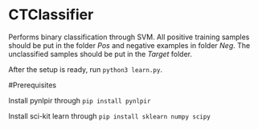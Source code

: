 # CTClassifier

Performs binary classification through SVM. All positive training samples should be put in the folder *Pos* and negative examples in folder *Neg*. The unclassified samples should be put in the *Target* folder. 

After the setup is ready, run `python3 learn.py`. 

#Prerequisites

Install pynlpir through `pip install pynlpir`

Install sci-kit learn through `pip install sklearn numpy scipy  `
